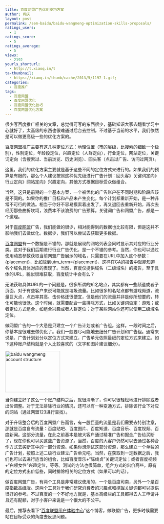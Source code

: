 ```yaml
---
title: 百度网盟广告优化技巧方案
author: 肖庆
layout: post
permalink: /sem-baidu/baidu-wangmeng-optimization-skills-proposals/
ratings_users:
  - 1
ratings_score:
  - 5
ratings_average:
  - 5
views:
  - 2192
yourls_shorturl:
  - http://t.xiaoq.in/t
ta-thumbnail:
  - https://xiaoq.in/thumb/cache/2013/5/1197-1.gif;
categories:
  - 百度推广
tags:
  - 百度网盟
  - 百度网盟优化
  - 百度网盟优化技巧
  - 百度网盟优化方案
---
```

很少写百度推广相关的文章，总觉得可写的东西很少，基础知识大家去翻看学习中心就好了，太高级的东西也很难通过后台去控制。不过基于当前的水平，我们依然是可以做更高级一些的优化方案的。

<span class='wp_keywordlink_affiliate'><a href="https://xiaoq.in/tag/%e7%99%be%e5%ba%a6%e7%bd%91%e7%9b%9f/" title="查看百度网盟中的全部文章" target="_blank">百度网盟</a></span>推广主要有这几种定位方式：地理位置（市的层级，比搜索的细致一个级别），性别定位，年龄段定位，兴趣定位（人群定向），行业定位，网站定位，关键词定向（含搜索过、当前浏览、历史浏览）、回头客（点击过广告、访问过网页）。

这里，我们的优化方案主要就是基于这些不同的定位方式来进行的。如果我们的预算是有限的，那么个人建议按照这种优先级进行广告计划：回头客》关键词定向》行业定向》网站定向》兴趣定向，其他方式根据目标受众做组合。

当然，这只是前期的一个基本方案，一个被优化的广告账户在不同时期和阶段应该是不同的。如果你的推广目标和产品未产生变化，每个计划都重新开始，是一种非常不可行的做法。相当于你好不容易摸索着出发了，再又退回去重新开始，再次去经历那些曲折坎坷，浪费本不该浪费的广告预算。关键词广告和网盟广告，都是一个道理。

对于<span class='wp_keywordlink_affiliate'><a href="https://xiaoq.in/tag/%e7%99%be%e5%ba%a6%e7%bd%91%e7%9b%9f/" title="查看百度网盟中的全部文章" target="_blank">百度网盟</a></span>广告，我们能做的很少，相对能得到的数据也比较有限，但是这并不影响我们去做优化。数据少，我们可以尝试去获取更多数据。

<span class='wp_keywordlink_affiliate'><a href="https://xiaoq.in/tag/%e7%99%be%e5%ba%a6%e7%bd%91%e7%9b%9f/" title="查看百度网盟中的全部文章" target="_blank">百度网盟</a></span>有一个数据是不错的，那就是展现的网站列表会同时显示其对应的行业分类。这对于我们后期进行行业广告优化，是一个不错的参考。当然，你也可以通过使用动态参数获取当前网盟广告展示的域名，只需要在URL中加入这个参数：{placement}，比如放到utm_term={placement}，这样在GA的报告中就能知道各个域名具体对应的表现了。当然，百度仅提供域名（二级域名）的报告，至于具体的URL，貌似很难获取，百度统计中会有么？

无法获取具体URL的一个问题是，很多所谓的知名站点，其实都有一些频道或者子页面，对于有些客户来说可能就是垃圾流量。比如很多知名站点都有游戏频道，流量巨大点，点击率其高、击价格还很便宜，但是他们的流量并非是你所想要的，转化可能也很低。这个时候，就需要配合一些排除方式，比如关键词否定：游戏；或者定位方式组合，如组合兴趣或者人群定位；对于某些网站你还可以使用二级域名定位。

做网盟广告的一个大忌是只建立一个广告计划或者广告组。这样，一段时间之后，你基本是很难去做优化了。我们一般要尽可能地去细分广告计划和广告组。通常来说是，广告计划划分以定位方式来建立，广告单元依照最细的定位方式来建立。如下这种账户结构就是个人比较喜欢的（文字和图片建议细分）。

<img class="alignnone size-full wp-image-1198" alt="baidu wangmeng account structure" src="http://cdn.xiaoq.in/2013/05/baidu-wangmeng-account-structure.gif" width="180" height="135" />

当你建立好了这么一个账户结构之后，就很清晰了，你可以很轻松地进行排除或者出价调整。对于无法排除行业的情况，还可以有一种变通方式，排除该行业下对应的网站（通过网盟123进行查找）。

对于升级整合后的百度网盟广告而言，有一股巨量的流量是我们需要去特别注意，那就是百度自有流量：百度贴吧、百度图片、百度知道、百度音乐、百度视频、百度新闻。这部分流量，在此之前基本是被大客户通过精准广告和掘金广告给买断了，现在你也可以买这些广告资源了。当然，百度的大客户仍然可以去通过各种合作方式去买断其中的一部分资源。如果你想测试这部分资源，那么建立一个单独的广告计划，按照上述二级行业建立广告单元吧。当然，在获取到一定数据之后，我们也可以去进行适当的组合，比如百度音乐+“陈绮贞”关键词定位；或者百度视频+“白领女性”兴趣定位，等等。测试的方法也很简单，组合方式的出价高些，原有的定位方式出价低些，同时排除相关的定位方式（如果可以的话）。

做百度网盟广告，有两个工具是非常建议使用的，一个是百度司南，另外一个是百度指数高级版。这两个工具对于我们研究消费者的兴趣点和挖掘关键词都可以提供很好的参考。不过百度的一个不好地方就是，基本高级些的工具都得去人工申请并且还有配额，对于小客户来说是一个很大的不公平。

最后，推荐去看下“<a title="百度联盟用户体验中心" href="http://ueo.baidu.com/" target="_blank">百度联盟用户体验中心</a>”这个博客，做联盟广告，更多时候需要站在目标受众的角度去反思问题。